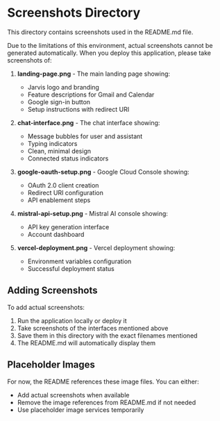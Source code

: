 # Screenshots Directory

This directory contains screenshots used in the README.md file.

Due to the limitations of this environment, actual screenshots cannot be generated automatically. When you deploy this application, please take screenshots of:

1. **landing-page.png** - The main landing page showing:
   - Jarvis logo and branding
   - Feature descriptions for Gmail and Calendar
   - Google sign-in button
   - Setup instructions with redirect URI

2. **chat-interface.png** - The chat interface showing:
   - Message bubbles for user and assistant
   - Typing indicators
   - Clean, minimal design
   - Connected status indicators

3. **google-oauth-setup.png** - Google Cloud Console showing:
   - OAuth 2.0 client creation
   - Redirect URI configuration
   - API enablement steps

4. **mistral-api-setup.png** - Mistral AI console showing:
   - API key generation interface
   - Account dashboard

5. **vercel-deployment.png** - Vercel deployment showing:
   - Environment variables configuration
   - Successful deployment status

## Adding Screenshots

To add actual screenshots:

1. Run the application locally or deploy it
2. Take screenshots of the interfaces mentioned above
3. Save them in this directory with the exact filenames mentioned
4. The README.md will automatically display them

## Placeholder Images

For now, the README references these image files. You can either:
- Add actual screenshots when available
- Remove the image references from README.md if not needed
- Use placeholder image services temporarily